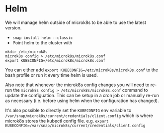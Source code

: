 # Helm

We will manage helm outside of microk8s to be able to use the latest version.

- `snap install helm --classic`
- Point helm to the cluster with
```
mkdir /etc/microk8s
microk8s config > /etc/microk8s/microk8s.conf
export KUBECONFIG=/etc/microk8s/microk8s.conf
```

You can either add `export KUBECONFIG=/etc/microk8s/microk8s.conf` to the bash profile or run it every time helm is used.

Also note that whenever the microk8s config changes you will need to re-run the `microk8s config > /etc/microk8s/microk8s.conf` command to update the configuation. This can be setup in a cron job or manually re-run as necessary (i.e. before using helm when the configuration has changed).

It's also possible to directly set the `KUBECONFIG` env variable to `/var/snap/microk8s/current/credentials/client.config` which is where microk8s stores the kubectl config file. e.g. `export KUBECONFIG=/var/snap/microk8s/current/credentials/client.config`

